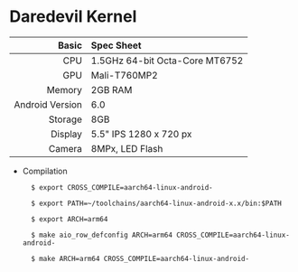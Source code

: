 Daredevil Kernel
==============

Basic   | Spec Sheet
-------:|:-------------------------
CPU     | 1.5GHz 64-bit Octa-Core MT6752
GPU     | Mali-T760MP2
Memory  | 2GB RAM
Android Version | 6.0
Storage | 8GB
Display | 5.5" IPS 1280 x 720 px
Camera  | 8MPx, LED Flash

* Compilation
        
        $ export CROSS_COMPILE=aarch64-linux-android-

        $ export PATH=~/toolchains/aarch64-linux-android-x.x/bin:$PATH

        $ export ARCH=arm64

        $ make aio_row_defconfig ARCH=arm64 CROSS_COMPILE=aarch64-linux-android-

        $ make ARCH=arm64 CROSS_COMPILE=aarch64-linux-android-



